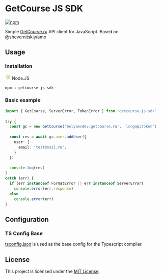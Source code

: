 # GetCourse JS SDK

[![npm](https://img.shields.io/npm/v/getcourse-js-sdk?logo=npm&style=flat&labelColor=000)](https://www.npmjs.com/package/getcourse-js-sdk)


Simple [GetCourse.ru](http://getcourse.ru) API client for JavaScript.
Based on [@shevernitskiy/amo](https://github.com/shevernitskiy/amo)


## Usage

### Installation

<img height="18" src="https://raw.githubusercontent.com/PKief/vscode-material-icon-theme/main/icons/nodejs.svg"> Node.JS

```powershell
npm i getcourse-js-sdk
```

### Basic example

```ts
import { GetCourse, ServerError, TokenError } from 'getcourse-js-sdk'

try {
  const gc = new GetCourse('belyaevdev.getcourse.ru', 'longapitoken')

  const res = await gc.user.addUser({
    user: {
      email: 'test@mail.ru',
    }
  })

  console.log(res)
}
catch (err) {
  if (err instanceof FormatError || err instanceof ServerError)
    console.error(err.response)
  else
    console.error(err)
}
```

## Configuration

### TS Config Base 

[tsconfig.json](https://github.com/tsconfig/bases/tree/main/bases) is used as the base config for the Typescript compiler.

## License

This project is licensed under the [MIT License](LICENSE).